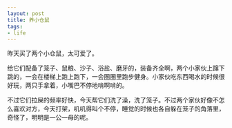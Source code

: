 ```yaml
---
layout: post
title: 养小仓鼠
tags:
- life
---
```

昨天买了两个小仓鼠，太可爱了。

给它们配备了笼子、鼠粮、沙子、浴盐、磨牙的，装备齐全啊，两个小家伙上蹿下跳的，一会在楼梯上跑上跑下，一会圈圈里跑步健身。小家伙吃东西喝水的时候很好玩，两只手拿着，小嘴巴不停地啃啊啃的。

不过它们拉屎的频率好快，今天帮它们洗了澡，洗了笼子。不过两个家伙好像不怎么喜欢对方，今天打架，叽叽得叫个不停，睡觉的时候也各自躲在笼子的角落里，奇怪了，明明是一公一母的呢。

